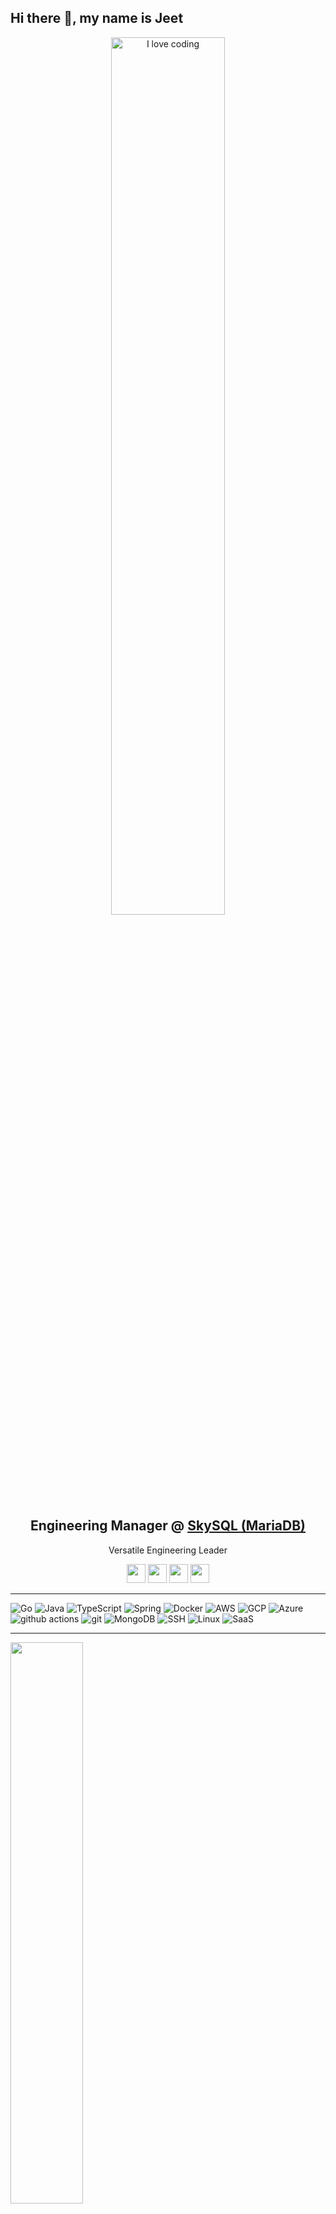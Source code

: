 ## Hi there 👋, my name is Jeet

<p align="center">
  <img width="60%" src="https://github.com/grizzly-monkey/grizzly-monkey/blob/main/code.gif" align="center" alt="I love coding" />
  <h2 align="center">
    Engineering Manager @ <a href="https://skysql.com">SkySQL (MariaDB)</a>
  </h2>
  <p align="center">Versatile Engineering Leader</p>
</p>

<p align='center'>
<a href="https://stackoverflow.com/users/13475266/grizzly-monkey"><img height="30" src="https://img.shields.io/badge/Stack_Overflow-FE7A16?style=for-the-badge&logo=stack-overflow&logoColor=white"></a>
<a href="https://www.linkedin.com/in/grizzly-monkey"><img height="30" src="https://img.shields.io/badge/LinkedIn-0077B5?style=for-the-badge&logo=linkedin&logoColor=white"></a>
<a href="https://discord.gg/4azhBfYjH3"><img height="30" src="https://img.shields.io/badge/Discord-7289DA?style=for-the-badge&logo=discord&logoColor=white"></a>
<a href="https://open.spotify.com/user/ssv2ejr881vbrtzthx29afld6"><img height="30" src="https://img.shields.io/badge/Spotify-1ED760?&style=for-the-badge&logo=spotify&logoColor=white"></a>  
</p>

-----------------------

<p>
  <img alt="Go" src="https://img.shields.io/badge/Go-00ADD8?style=flat-square&logo=go&logoColor=white" />
  <img alt="Java" src="https://img.shields.io/badge/Java-ED8B00?style=flat-square&logo=java&logoColor=white" />
  <img alt="TypeScript" src="https://img.shields.io/badge/-TypeScript-007ACC?style=flat-square&logo=typescript&logoColor=white" />
  <img alt="Spring" src="https://img.shields.io/badge/Spring-6DB33F?style=flat-square&logo=spring&logoColor=white" />
  <img alt="Docker" src="https://img.shields.io/badge/-Docker-46a2f1?style=flat-square&logo=docker&logoColor=white" />
  <img alt="AWS" src="https://img.shields.io/badge/Amazon_AWS-232F3E?style=flat-square&logo=amazon-aws&logoColor=white" />
  <img alt="GCP" src="https://img.shields.io/badge/Google_Cloud-4285F4?style=flat-square&logo=google-cloud&logoColor=white" />
  <img alt="Azure" src="https://img.shields.io/badge/Microsoft_Azure-0089D6?style=flat-square&logo=microsoft-azure&logoColor=white" />
  <img alt="github actions" src="https://img.shields.io/badge/-Github_Actions-2088FF?style=flat-square&logo=github-actions&logoColor=white" />
  <img alt="git" src="https://img.shields.io/badge/-Git-F05032?style=flat-square&logo=git&logoColor=white" />
  <img alt="MongoDB" src="https://img.shields.io/badge/-MongoDB-13aa52?style=flat-square&logo=mongodb&logoColor=white" />
  <img alt="SSH" src="https://img.shields.io/badge/Shell_Script-121011?style=flat-square&logo=gnu-bash&logoColor=white" />
  <img alt="Linux" src="https://img.shields.io/badge/Ubuntu-E95420?style=flat-square&logo=ubuntu&logoColor=white" />
  <img alt="SaaS" src="https://img.shields.io/badge/Sass-CC6699?style=flat-square&logo=sass&logoColor=white" />
  
 </p>

-----------------------

<p float="right">
   <img align="center" src="https://github-readme-stats.vercel.app/api/pin/?username=grizzly-monkey&repo=emongo&cache_seconds=86400&theme=vue" width="48%"/>
</p>

-----------------------

<p float="left">
    <img align="center" src="https://github-readme-stats.vercel.app/api?username=grizzly-monkey&show_icons=true&count_private=true&theme=vue" width="48%"/>
    <img align="center" src="https://github-readme-streak-stats.herokuapp.com?user=grizzly-monkey&theme=vue&date_format=M%20j%5B%2C%20Y%5D" width="48%"/>
</p>

![Profile views](https://gpvc.arturio.dev/grizzly-monkey)  

